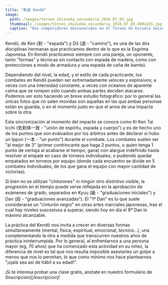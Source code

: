 ```yaml
---
title: "剣道 Kendō"
image: 
  path: /images/torneo_shizuoka_secundaria_2016_07_03.jpg
  thumbnail: /images/torneo_shizuoka_secundaria_2016_07_03-400x225.jpg
  caption: "Dos competidores desconocidos en el Torneo de Escuela Secundaria de Shizuoka - 03/07/2016"
---
```


Kendō, de Ken (剣 - "espada") y Dō (道 - "camino"), es una de las dos disciplinas hermanas que practicamos dentro de lo que es la Esgrima Japonesa. En Kendō practicamos siempre con una pareja, un oponente, tanto "formas" y técnicas sin contacto con espada de madera, como con protecciones a modo de armadura y una espada de caña de bambú.

Dependiendo del nivel, la edad, y el estilo de cada practicante, los combates en Kendō pueden ser extremadamente veloces y explosivos; a veces con una intensidad constante, a veces con océanos de aparente calma que se rompen sólo cuando ambas partes deciden atacarse. Podemos ver esto haciendo un breve estudio fotográfico: por lo general las únicas fotos que *no* salen movidas son aquellas en las que ambas personas están en guardia, o en el momento justo en que el arma de una impacta sobre la otra.

Esta sincronización al momento del impacto se conoce como Ki Ken Tai Icchi (気剣体一致 - "unión de espíritu, espada y cuerpo") y es de hecho uno de los puntos que son evaluados por los árbitros antes de declarar si hubo un Ippon (一本 - "un punto") durante el combate. Los combates suelen ser "al mejor de 3" (primer contrincante que haga 2 puntos, o quien tenga 1 punto de ventaja al acabarse el tiempo, gana) con alargue indefinido hasta resolver el empate en caso de torneos individuales; o pudiendo quedar empatados en torneos por equipo (donde cada encuentro se divide en 5 combates individuales, de los que gana el equipo con mayor cantidad de victorias).

Si bien no se utilizan "cinturones" ni ningún otro distintivo visible, la progresión en el tiempo puede verse reflejada en la aprobación de exámenes de grado, separados en Kyuu (級 - "graduaciones iniciales") y Dan (段 - "graduaciones avanzadas"). El "1º Dan" es lo que suele considerarse un "cinturón negro" en otras artes marciales japonesas, tras el cual hay niveles suscesivos a superar, siendo hoy en día el 8º Dan lo máximo alcanzable.

La práctica del Kendō nos invita a crecer en diversas formas simultáneamente (mental, física, espiritual, emocional, *técnica*...), una complementando la otra a medida que transcurren nuestros años de práctica ininterrumpida. Por lo general, al enfrentarnos a una persona mayor (eg, 70 años) que ha comenzado esta actividad en su niñez, la diferencia de nivel es tal que nos resulta imposible asestarles un golpe a menos que nos lo permitan, lo que como mínimo nos hace plantearnos "¡ojalá sea así de hábil a su edad!".

¡Si te interesa probar una clase gratis, anotate en nuestro formulario de (Inscripción)[/inscripcion]!